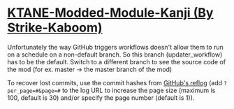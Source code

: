 # [KTANE-Modded-Module-Kanji (By Strike-Kaboom)](https://github.com/Strike-Kaboom/KTANE-Modded-Module-Kanji)

Unfortunately the way GitHub triggers workflows doesn't allow them to run on a schedule on a non-default branch. So this branch (updater_workflow) has to be the default. Switch to a different branch to see the source code of the mod (for ex. master -> the master branch of the mod)

To recover lost commits, use the commit hashes from [GitHub's reflog](https://api.github.com/repos/KtaneModules/KTANE-Modded-Module-Kanji-Strike-Kaboom/events) (add `?per_page=#&page=#` to the log URL to increase the page size (maximum is 100, default is 30) and/or specify the page number (default is 1)).
